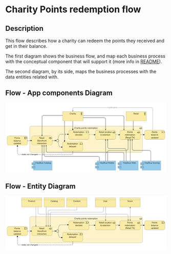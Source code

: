 # Charity Points redemption flow


## Description

This flow describes how a charity can redeem the points they received and get in their balance.

The first diagram shows the business flow, and map each business process with the conceptual component that will support it (more info in [README](/README.md#application-component-collaboration-views)).

The second diagram, by its side, maps the business processes with the data entities related with.

## Flow - App components Diagram

![Charity points redemption - App Component](/Assets/Charity-points-redemption-Application-Coverage.png)

## Flow - Entity Diagram

![Charity points redemption - Entity](/Assets/Charity-points-redemption-Business-Entities.png)